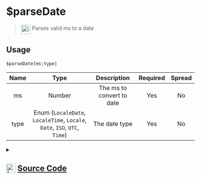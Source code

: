 # $parseDate
> <img align="top" src="https://upload.wikimedia.org/wikipedia/commons/thumb/e/e4/Infobox_info_icon.svg/160px-Infobox_info_icon.svg.png?20150409153300" alt="image" width="25" height="auto"> Parses valid ms to a date
## Usage
```
$parseDate[ms;type]
```
| Name | Type | Description | Required | Spread
| :---: | :---: | :---: | :---: | :---: |
ms | Number | The ms to convert to date | Yes | No
type | Enum (`LocaleDate`, `LocaleTime`, `Locale`, `Date`, `ISO`, `UTC`, `Time`) | The date type | Yes | No
<details>
<summary>
    
## <img align="top" src="https://cdn4.iconfinder.com/data/icons/iconsimple-logotypes/512/github-512.png" alt="image" width="25" height="auto">  [Source Code](https://github.com/tryforge/ForgeScript-V2/blob/main/src/native/parseDate.ts)
    
</summary>
    
```ts
import { ArgType, NativeFunction, Return } from "../structures"

export enum DateType {
    LocaleDate,
    LocaleTime,
    Locale,
    Date,
    ISO,
    UTC,
    Time,
}

export default new NativeFunction({
    name: "$parseDate",
    version: "1.0.2",
    description: "Parses valid ms to a date",
    brackets: true,
    args: [
        {
            name: "ms",
            description: "The ms to convert to date",
            rest: false,
            type: ArgType.Number,
            required: true,
        },
        {
            name: "type",
            description: "The date type",
            enum: DateType,
            rest: false,
            required: true,
            type: ArgType.Enum,
        },
    ],
    unwrap: true,
    execute(_, [ms, type]) {
        const date = new Date(ms)

        return Return.success(
            type === DateType.Date
                ? date.toDateString()
                : type === DateType.ISO
                ? date.toISOString()
                : type === DateType.Locale
                ? date.toLocaleString()
                : type === DateType.LocaleDate
                ? date.toLocaleDateString()
                : type === DateType.LocaleTime
                ? date.toLocaleTimeString()
                : type === DateType.Time
                ? date.toTimeString()
                : type === DateType.UTC
                ? date.toUTCString()
                : (null as never)
        )
    },
})

```
    
</details>